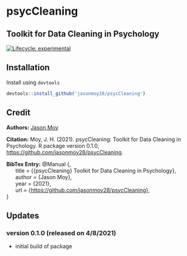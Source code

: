 # psycCleaning
## Toolkit for Data Cleaning in Psychology

<!-- badges: start -->
[![Lifecycle: experimental](https://img.shields.io/badge/lifecycle-experimental-orange.svg)](https://lifecycle.r-lib.org/articles/stages.html#experimental)
<!-- badges: end -->

## Installation
Install using `devtools`
```R
devtools::install_github('jasonmoy28/psycCleaning')
```

## Credit
**Authors:** [Jason Moy](https://jasonmoy.us)

**Citation:** Moy, J. H. (2021). psycCleaning: Toolkit for Data Cleaning in Psychology. R package version 0.1.0, https://github.com/jasonmoy28/psycCleaning.


**BibTex Entry:**
@Manual {,  
&nbsp;&nbsp;&nbsp;&nbsp;&nbsp;&nbsp;title = {{psycCleaning} Toolkit for Data Cleaning in Psychology},  
&nbsp;&nbsp;&nbsp;&nbsp;&nbsp;&nbsp;author = {Jason Moy},  
&nbsp;&nbsp;&nbsp;&nbsp;&nbsp;&nbsp;year = {2021},  
&nbsp;&nbsp;&nbsp;&nbsp;&nbsp;&nbsp;url = {https://github.com/jasonmoy28/psycCleaning},  
  }

## Updates
### version 0.1.0 (released on 4/8/2021)
* initial build of package
